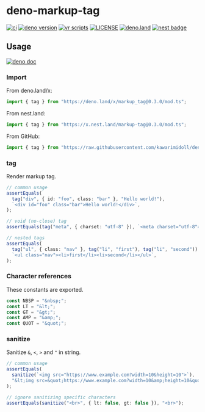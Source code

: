 # deno-markup-tag

[![ci](https://github.com/kawarimidoll/deno-markup-tag/workflows/ci/badge.svg)](.github/workflows/ci.yml)
[![deno version](https://img.shields.io/badge/deno-%5E1.13.0-green?logo=deno)](https://deno.land)
[![vr scripts](https://badges.velociraptor.run/flat.svg)](https://velociraptor.run)
[![LICENSE](https://img.shields.io/badge/license-MIT-brightgreen)](LICENSE)
[![deno.land](https://img.shields.io/github/v/tag/kawarimidoll/deno-markup-tag?style=flat&logo=deno&label=deno.land&color=steelblue&sort=semver)](https://deno.land/x/markup_tag)
[![nest badge](https://nest.land/badge.svg)](https://nest.land/package/markup-tag)

## Usage

[![deno doc](https://doc.deno.land/badge.svg)](https://doc.deno.land/https/deno.land/x/markup_tag/mod.ts)

### Import

From deno.land/x:

```ts
import { tag } from "https://deno.land/x/markup_tag@0.3.0/mod.ts";
```

From nest.land:

```ts
import { tag } from "https://x.nest.land/markup-tag@0.3.0/mod.ts";
```

From GitHub:

```ts
import { tag } from "https://raw.githubusercontent.com/kawarimidoll/deno-markup-tag/0.3.0/mod.ts";
```

### tag

Render markup tag.

```ts
// common usage
assertEquals(
  tag("div", { id: "foo", class: "bar" }, "Hello world!"),
  `<div id="foo" class="bar">Hello world!</div>`,
);

// void (no-close) tag
assertEquals(tag("meta", { charset: "utf-8" }), `<meta charset="utf-8">`);

// nested tags
assertEquals(
  tag("ul", { class: "nav" }, tag("li", "first"), tag("li", "second")),
  `<ul class="nav"><li>first</li><li>second</li></ul>`,
);
```

### Character references

These constants are exported.

```ts
const NBSP = "&nbsp;";
const LT = "&lt;";
const GT = "&gt;";
const AMP = "&amp;";
const QUOT = "&quot;";
```

### sanitize

Sanitize `&`, `<`, `>` and `"` in string.

```ts
// common usage
assertEquals(
  sanitize(`<img src="https://www.example.com?width=10&height=10">`),
  "&lt;img src=&quot;https://www.example.com?width=10&amp;height=10&quot;&gt;",
);

// ignore sanitizing specific characters
assertEquals(sanitize("<br>", { lt: false, gt: false }), "<br>");
```
